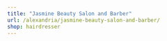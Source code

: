 ```yaml
---
title: "Jasmine Beauty Salon and Barber"
url: /alexandria/jasmine-beauty-salon-and-barber/
shop: hairdresser
---
```

